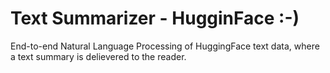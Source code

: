 # Text Summarizer - HugginFace :-)
End-to-end Natural Language Processing of HuggingFace text data, 
where a text summary is delievered to the reader.
